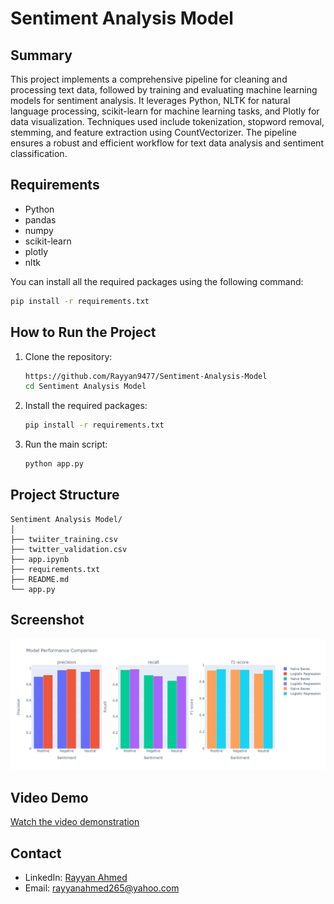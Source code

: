 # Sentiment Analysis Model

## Summary
This project implements a comprehensive pipeline for cleaning and processing text data, followed by training and evaluating machine learning models for sentiment analysis. It leverages Python, NLTK for natural language processing, scikit-learn for machine learning tasks, and Plotly for data visualization. Techniques used include tokenization, stopword removal, stemming, and feature extraction using CountVectorizer. The pipeline ensures a robust and efficient workflow for text data analysis and sentiment classification.

## Requirements
- Python 
- pandas
- numpy
- scikit-learn
- plotly
- nltk

You can install all the required packages using the following command:
```sh
pip install -r requirements.txt
```

## How to Run the Project
1. Clone the repository:
    ```sh
    https://github.com/Rayyan9477/Sentiment-Analysis-Model
    cd Sentiment Analysis Model
    ```
2. Install the required packages:
    ```sh
    pip install -r requirements.txt
    ```
3. Run the main script:
    ```sh
    python app.py
    ```

## Project Structure
```
Sentiment Analysis Model/
│
├── twiiter_training.csv
├── twitter_validation.csv
├── app.ipynb
├── requirements.txt
├── README.md
└── app.py
```

## Screenshot
![Project Screenshot](https://github.com/Rayyan9477/Sentiment-Analysis-Model/blob/main/plot.png)

## Video Demo

[Watch the video demonstration](https://github.com/Rayyan9477/Sentiment-Analysis-Model/blob/main/video_demo.mp4)


## Contact
- LinkedIn: [Rayyan Ahmed](https://www.linkedin.com/in/rayyan-ahmed9477/)
- Email: rayyanahmed265@yahoo.com
